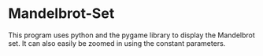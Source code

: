# Mandelbrot-Set
This program uses python and the pygame library to display the Mandelbrot set. It can also easily be zoomed in using the constant parameters. 
